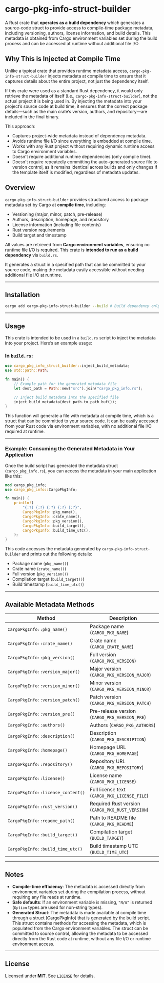 # cargo-pkg-info-struct-builder

A Rust crate that **operates as a build dependency** which generates a source-code struct to provide access to compile-time package metadata, including versioning, authors, license information, and build details. This metadata is obtained from Cargo environment variables set during the build process and can be accessed at runtime without additional file I/O.

## Why This is Injected at Compile Time
Unlike a typical crate that provides runtime metadata access, `cargo-pkg-info-struct-builder` injects metadata at compile time to ensure that it captures details about the entire project, not just the dependency itself.

If this crate were used as a standard Rust dependency, it would only retrieve the metadata of itself (i.e., `cargo-pkg-info-struct-builder`), not the actual project it is being used in. By injecting the metadata into your project’s source code at build time, it ensures that the correct package details—such as the main crate’s version, authors, and repository—are included in the final binary.

This approach:

- Captures project-wide metadata instead of dependency metadata.
- Avoids runtime file I/O since everything is embedded at compile time.
- Works with any Rust project without requiring dynamic runtime access to Cargo environment variables.
- Doesn't require additional runtime dependencies (only compile time).
- Doesn't require repeatedly committing the auto-generated source file to version control, as it remains identical across builds and only changes if the template itself is modified, regardless of metadata updates.

## Overview

`cargo-pkg-info-struct-builder` provides structured access to package metadata set by Cargo at **compile time**, including:  
- Versioning (major, minor, patch, pre-release)  
- Authors, description, homepage, and repository  
- License information (including file contents)  
- Rust version requirements  
- Build target and timestamp  

All values are retrieved from **Cargo environment variables**, ensuring no runtime file I/O is required. This crate is **intended to run as a build dependency** via `build.rs`.

It generates a struct in a specified path that can be committed to your source code, making the metadata easily accessible without needing additional file I/O at runtime.

---

## Installation

```bash
cargo add cargo-pkg-info-struct-builder --build # Build dependency only
```

---

## Usage

This crate is intended to be used in a `build.rs` script to inject the metadata into your project. Here’s an example usage:

### In `build.rs`:
```rust
use cargo_pkg_info_struct_builder::inject_build_metadata;
use std::path::Path;

fn main() {
    // Example path for the generated metadata file
    let dest_path = Path::new("src").join("cargo_pkg_info.rs");

    // Inject build metadata into the specified file
    inject_build_metadata(dest_path.to_path_buf());
}
```

This function will generate a file with metadata at compile time, which is a struct that can be committed to your source code. It can be easily accessed from your Rust code via environment variables, with no additional file I/O required at runtime.

---

### Example: Consuming the Generated Metadata in Your Application

Once the build script has generated the metadata struct (`cargo_pkg_info.rs`), you can access the metadata in your main application like this:

```rust
mod cargo_pkg_info;
use cargo_pkg_info::CargoPkgInfo;

fn main() {
    println!(
        "{:?} {:?} {:?} {:?} {:?}",
        CargoPkgInfo::pkg_name(),
        CargoPkgInfo::crate_name(),
        CargoPkgInfo::pkg_version(),
        CargoPkgInfo::build_target(),
        CargoPkgInfo::build_time_utc(),
    );
}
```

This code accesses the metadata generated by `cargo-pkg-info-struct-builder` and prints out the following details:
- Package name (`pkg_name()`)
- Crate name (`crate_name()`)
- Full version (`pkg_version()`)
- Compilation target (`build_target()`)
- Build timestamp (`build_time_utc()`)

---

## Available Metadata Methods

| **Method**                           | **Description**                                      |
|--------------------------------------|------------------------------------------------------|
| `CargoPkgInfo::pkg_name()`           | Package name (`CARGO_PKG_NAME`)                      |
| `CargoPkgInfo::crate_name()`         | Crate name (`CARGO_CRATE_NAME`)                      |
| `CargoPkgInfo::pkg_version()`        | Full version (`CARGO_PKG_VERSION`)                   | 
| `CargoPkgInfo::version_major()`      | Major version (`CARGO_PKG_VERSION_MAJOR`)            |
| `CargoPkgInfo::version_minor()`      | Minor version (`CARGO_PKG_VERSION_MINOR`)            |
| `CargoPkgInfo::version_patch()`      | Patch version (`CARGO_PKG_VERSION_PATCH`)            |
| `CargoPkgInfo::version_pre()`        | Pre-release version (`CARGO_PKG_VERSION_PRE`)        |
| `CargoPkgInfo::authors()`            | Authors (`CARGO_PKG_AUTHORS`)                        |
| `CargoPkgInfo::description()`        | Description (`CARGO_PKG_DESCRIPTION`)                |
| `CargoPkgInfo::homepage()`           | Homepage URL (`CARGO_PKG_HOMEPAGE`)                  |
| `CargoPkgInfo::repository()`         | Repository URL (`CARGO_PKG_REPOSITORY`)              |
| `CargoPkgInfo::license()`            | License name (`CARGO_PKG_LICENSE`)                   |
| `CargoPkgInfo::license_content()`    | Full license text (`CARGO_PKG_LICENSE_FILE`)         |
| `CargoPkgInfo::rust_version()`       | Required Rust version (`CARGO_PKG_RUST_VERSION`)     |
| `CargoPkgInfo::readme_path()`        | Path to README file (`CARGO_PKG_README`)             |
| `CargoPkgInfo::build_target()`       | Compilation target (`BUILD_TARGET`)                  |
| `CargoPkgInfo::build_time_utc()`     | Build timestamp UTC (`BUILD_TIME_UTC`)               |


---

## Notes

- **Compile-time efficiency**: The metadata is accessed directly from environment variables set during the compilation process, without requiring any file reads at runtime.
- **Safe defaults**: If an environment variable is missing, `"N/A"` is returned (`Option` types are used for non-string types).
- **Generated Struct**: The metadata is made available at compile time through a struct (CargoPkgInfo) that is generated by the build script. This struct contains methods for accessing the metadata, which is populated from the Cargo environment variables. The struct can be committed to source control, allowing the metadata to be accessed directly from the Rust code at runtime, without any file I/O or runtime environment access.

---

## License

Licensed under **MIT**. See [`LICENSE`](https://github.com/jzombie/rust-cargo-pkg-info-struct-builder/blob/main/LICENSE) for details.
